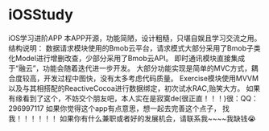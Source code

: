 # iOSStudy
iOS学习进阶APP
本APP开源，功能简陋，设计粗糙，只堪自娱且学习交流之用。
结构说明：
数据请求模块使用的Bmob云平台，请求模式大部分采用了Bmob子类化Model进行增删改查，少部分采用了Bmob云API。
即时通讯模块直接集成于“融云”，功能会随着迭代进一步开发。
大部分功能实现是简单的MVC方式，耦合度较高，开发过程中图快，没有太多考虑代码质量。
Exercise模块使用MVVM以及与其相搭配的ReactiveCocoa进行数据绑定，初次试水RAC,贻笑大方。
如果有缘看到了这个，不妨交个朋友吧，本人实在是寂寞de(很正直！！！)很：QQ：296997117
如果你觉得这个app有点意思，想一起去完善这个点子， 找我！！！！！！
如果你有什么兼职或者好的发展机会，请联系我~~~~我缺钱😭
